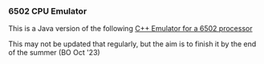 ### 6502 CPU Emulator

This is a Java version of the following [C++ Emulator for a 6502 processor](https://www.youtube.com/playlist?list=PLLwK93hM93Z13TRzPx9JqTIn33feefl37)

This may not be updated that regularly, but the aim is to finish it by the end of the summer (BO Oct '23)
